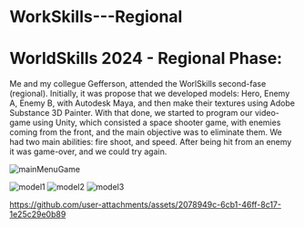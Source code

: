 # WorkSkills---Regional

<h1>WorldSkills 2024 - Regional Phase: </h1>


<p>Me and my collegue Gefferson, attended the WorlSkills second-fase (regional).
Initially, it was propose that we developed models: Hero, Enemy A, Enemy B, with Autodesk Maya, and then make their textures using Adobe Substance 3D Painter.
With that done, we started to program our video-game using Unity, which consisted a space shooter game, with enemies coming from the front, and the main objective was to eliminate them.
We had two main abilities: fire shoot, and speed.
After being hit from an enemy it was game-over, and we could try again.
</p>


![mainMenuGame](https://github.com/user-attachments/assets/f4a8f3e0-cf37-44bf-8d90-919e9c6ef679)

![model1](https://github.com/user-attachments/assets/2e113b69-a9bd-4d7f-b0c4-3fe49d42b919)
![model2](https://github.com/user-attachments/assets/35859765-1d21-4ef9-840a-78c24091edb3)
![model3](https://github.com/user-attachments/assets/cd3d292d-8214-4ee6-bbce-23084e5bb2a0)

https://github.com/user-attachments/assets/2078949c-6cb1-46ff-8c17-1e25c29e0b89





